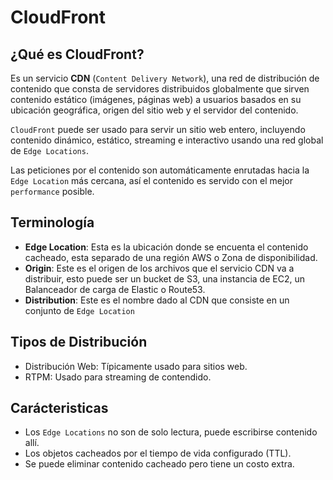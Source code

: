 # CloudFront

## ¿Qué es CloudFront?

Es un servicio **CDN** (`Content Delivery Network`), una red de distribución de contenido que consta de servidores distribuidos globalmente que sirven contenido estático (imágenes, páginas web) a usuarios basados en su ubicación geográfica, origen del sitio web y el servidor del contenido.

`CloudFront` puede ser usado para servir un sitio web entero, incluyendo contenido dinámico, estático, streaming e interactivo usando una red global de `Edge Locations`.

Las peticiones por el contenido son automáticamente enrutadas hacia la `Edge Location` más cercana, así el contenido es servido con el mejor `performance` posible.

## Terminología

* **Edge Location**: Esta es la ubicación donde se encuenta el contenido cacheado, esta separado de una región AWS o Zona de disponibilidad.
* **Origin**: Este es el origen de los archivos que el servicio CDN va a distribuir, esto puede ser un bucket de S3, una instancia de EC2, un Balanceador de carga de Elastic o Route53.
* **Distribution**: Este es el nombre dado al CDN que consiste en un conjunto de `Edge Location`

## Tipos de Distribución

*  Distribución Web: Típicamente usado para sitios web.
* RTPM: Usado para streaming de contendido.

## Carácteristicas

* Los `Edge Locations` no son de solo lectura, puede escribirse contenido allí.
* Los objetos cacheados por el tiempo de vida configurado (TTL).
* Se puede eliminar contenido cacheado pero tiene un costo extra.